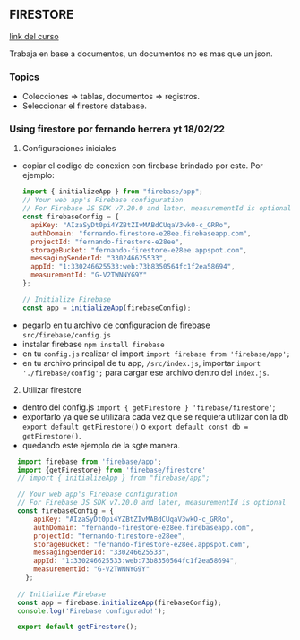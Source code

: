 ## FIRESTORE
[link del curso](https://www.youtube.com/playlist?list=PLCKuOXG0bPi29EkcAuVCln9ISbExcQk66)

Trabaja en base a documentos, un documentos no es mas que un json.

### Topics
* Colecciones => tablas, documentos => registros.
* Seleccionar el firestore database.

### Using firestore por fernando herrera yt 18/02/22

 1. Configuraciones iniciales 

* copiar el codigo de conexion con firebase brindado por este. Por ejemplo:
  ```javascript
  import { initializeApp } from "firebase/app"; 
  // Your web app's Firebase configuration
  // For Firebase JS SDK v7.20.0 and later, measurementId is optional
  const firebaseConfig = {
    apiKey: "AIzaSyDt0pi4YZBtZIvMABdCUqaV3wkO-c_GRRo",
    authDomain: "fernando-firestore-e28ee.firebaseapp.com",
    projectId: "fernando-firestore-e28ee",
    storageBucket: "fernando-firestore-e28ee.appspot.com",
    messagingSenderId: "330246625533",
    appId: "1:330246625533:web:73b8350564fc1f2ea58694",
    measurementId: "G-V2TWNNYG9Y"
  };

  // Initialize Firebase
  const app = initializeApp(firebaseConfig);
  ```
* pegarlo en tu archivo de configuracion de firebase `src/firebase/config.js`
* instalar firebase `npm install firebase`
* en tu `config.js` realizar el import `import firebase from 'firebase/app';`
* en tu archivo principal de tu app, `/src/index.js`, importar `import './firebase/config';` para cargar ese archivo dentro del `index.js`.

2. Utilizar firestore
* dentro del config.js `import { getFirestore } 'firebase/firestore'`;
* exportarlo ya que se utilizara cada vez que se requiera utilizar con la db `export default getFirestore()` o
`export default const db = getFirestore()`.
* quedando este ejemplo de la sgte manera.
```js
  import firebase from 'firebase/app';
  import {getFirestore} from 'firebase/firestore'
  // import { initializeApp } from "firebase/app"; 

  // Your web app's Firebase configuration
  // For Firebase JS SDK v7.20.0 and later, measurementId is optional
  const firebaseConfig = {
      apiKey: "AIzaSyDt0pi4YZBtZIvMABdCUqaV3wkO-c_GRRo",
      authDomain: "fernando-firestore-e28ee.firebaseapp.com",
      projectId: "fernando-firestore-e28ee",
      storageBucket: "fernando-firestore-e28ee.appspot.com",
      messagingSenderId: "330246625533",
      appId: "1:330246625533:web:73b8350564fc1f2ea58694",
      measurementId: "G-V2TWNNYG9Y"
    };
    
  // Initialize Firebase
  const app = firebase.initializeApp(firebaseConfig);
  console.log('Firebase configurado!');

  export default getFirestore();
```

